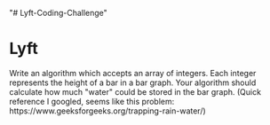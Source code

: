 "# Lyft-Coding-Challenge" 
<h1>Lyft</h1>
<p>
Write an algorithm which accepts an array of integers. Each integer represents the height of a bar in a bar graph. Your algorithm should calculate how much "water" could be stored in the bar graph. (Quick reference I googled, seems like this problem: https://www.geeksforgeeks.org/trapping-rain-water/)
</p>
